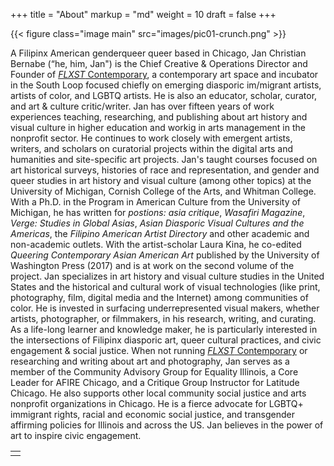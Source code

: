 +++
title = "About"
markup = "md"
weight = 10
draft = false
+++

{{< figure class="image main" src="images/pic01-crunch.png" >}}

A Filipinx American genderqueer queer based in Chicago, Jan Christian Bernabe (“he, him, Jan") is the Chief Creative & Operations Director and Founder of [*FLXST* Contemporary](https://flxst.co), a contemporary art space and incubator in the South Loop focused chiefly on emerging diasporic im/migrant artists, artists of color, and LGBTQ artists. He is also an educator, scholar, curator, and art & culture critic/writer. Jan has over fifteen years of work experiences teaching, researching, and publishing about art history and visual culture in higher education and workig in arts management in the nonprofit sector. He continues to work closely with emergent artists, writers, and scholars on curatorial projects within the digital arts and humanities and site-specific art projects. Jan's taught courses focused on art historical surveys, histories of race and representation, and gender and queer studies in art history and visual culture (among other topics) at the University of Michigan, Cornish College of the Arts, and Whitman College. With a Ph.D. in the Program in American Culture from the University of Michigan, he has written for *postions: asia critique*, *Wasafiri Magazine*, *Verge: Studies in Global Asias*, *Asian Diasporic Visual Cultures and the Americas*, the *Filipino American Artist Directory* and other academic and non-academic outlets.  With the artist-scholar Laura Kina, he co-edited *Queering Contemporary Asian American Art* published by the University of Washington Press (2017) and is at work on the second volume of the project. Jan specializes in art history and visual culture studies in the United States and the historical and cultural work of visual technologies (like print, photography, film, digital media and the Internet) among communities of color. He is invested in surfacing underrepresented visual makers, whether artists, photographer, or filmmakers, in his research, writing, and curating. As a life-long learner and knowledge maker, he is particularly interested in the intersections of Filipinx diasporic art, queer cultural practices, and civic engagement & social justice. When not running [*FLXST* Contemporary](https://flxst.co) or researching and writing about art and photography, Jan serves as a member of the Community Advisory Group for Equality Illinois, a Core Leader for AFIRE Chicago, and a Critique Group Instructor for Latitude Chicago. He also supports other local community social justice and arts nonprofit organizations in Chicago. He is a fierce advocate for LGBTQ+ immigrant rights, racial and economic social justice, and transgender affirming policies for Illinois and across the US. Jan believes in the power of art to inspire civic engagement.

<table>
<tr><td class="icons"><a href="/#contact"><i class="far fa-arrow-alt-circle-left fa-lg"></i></a><a href="/#work"><i class="far fa-arrow-alt-circle-right fa-lg"></i></a></td></tr>
</table>
